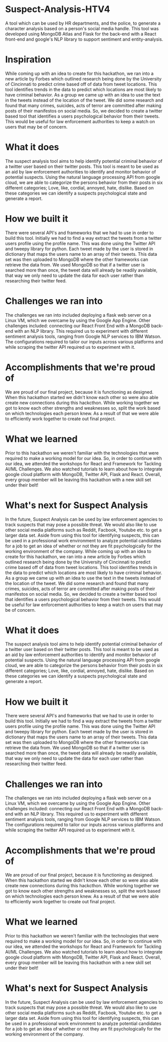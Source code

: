 # Suspect-Analysis-HTV4
A tool which can be used by HR departments, and the police, to generate a character analysis based on a person's social media handle. This tool was developed using MongoDB Atlas and Flask for the back-end with a React front-end and google's NLP library to support sentiment and entity-analysis.

# Inspiration
While coming up with an idea to create for this hackathon, we ran into a new article by Forbes which outlined research being done by the University of Cincinnati to predict crime based off of data from tweet locations. This tool identifies trends in the data to predict which locations are most likely to have criminal behavior. As a group we came up with an idea to use the text in the tweets instead of the location of the tweet. We did some research and found that many crimes, suicides, acts of terror are committed after making posts of their manifestos on social media. So, we decided to create a twitter based tool that identifies a users psychological behavior from their tweets. This would be useful for law enforcement authorities to keep a watch on users that may be of concern.

# What it does
The suspect analysis tool aims to help identify potential criminal behavior of a twitter user based on their twitter posts. This tool is meant to be used as an aid by law enforcement authorities to identify and monitor behavior of potential suspects. Using the natural language processing API from google cloud, we are able to categorize the persons behavior from their posts in six different categories; Love, like, cordial, annoyed, hate, dislike. Based on these categories we can identify a suspects psychological state and generate a report.

# How we built it
There were several API's and frameworks that we had to use in order to build this tool. Initially we had to find a way extract the tweets from a twitter users profile using the profile name. This was done using the Twitter API and tweepy library for python. Each tweet made by the user is stored in dictionary that maps the users name to an array of their tweets. This data set was then uploaded to MongoDB where the other frameworks can retrieve the data from. We used MongoDB so that if a twitter user is searched more than once, the tweet data will already be readily available, that way we only need to update the data for each user rather than researching their twitter feed.

# Challenges we ran into
The challenges we ran into included deploying a flask web server on a Linux VM, which we overcame by using the Google App Engine. Other challenges included: connecting our React Front End with a MongoDB back-end with an NLP library. This required us to experiment with different sentiment analysis tools, ranging from Google NLP services to IBM Watson. The configurations required to tailor our inputs across various platforms and while scraping the twitter API required us to experiment with it.

# Accomplishments that we're proud of
We are proud of our final project, because it is functioning as designed. When this hackathon started we didn't know each other so were also able create new connections during this hackcthon. While working together we got to know each other strengths and weaknesses so, split the work based on which technologies each person knew. As a result of that we were able to efficiently work together to create out final project.

# What we learned
Prior to this hackathon we weren't familiar with the technologies that were required to make a working model for our idea. So, in order to continue with our idea, we attended the workshops for React and Framework for Tackling AI/ML Challenges. We also watched tutorials to learn about how to integrate google cloud platform with MongoDB, Twitter API, Flask and React. Overall, every group member will be leaving this hackathon with a new skill set under their belt!

# What's next for Suspect Analysis
In the future, Suspect Analysis can be used by law enforcement agencies to track suspects that may pose a possible threat. We would also like to use other social media platforms such as Reddit, Facbook, Youtube etc. to get a larger data set. Aside from using this tool for identifying suspects, this can be used in a professional work environment to analyze potential candidates for a job to get an idea of whether or not they are fit psychologically for the working environment of the company.
While coming up with an idea to create for this hackathon, we ran into a new article by Forbes which outlined research being done by the University of Cincinnati to predict crime based off of data from tweet locations. This tool identifies trends in the data to predict which locations are most likely to have criminal behavior. As a group we came up with an idea to use the text in the tweets instead of the location of the tweet. We did some research and found that many crimes, suicides, acts of terror are committed after making posts of their manifestos on social media. So, we decided to create a twitter based tool that identifies a users psychological behavior from their tweets. This would be useful for law enforcement authorities to keep a watch on users that may be of concern.

# What it does
The suspect analysis tool aims to help identify potential criminal behavior of a twitter user based on their twitter posts. This tool is meant to be used as an aid by law enforcement authorities to identify and monitor behavior of potential suspects. Using the natural language processing API from google cloud, we are able to categorize the persons behavior from their posts in six different categories; Love, like, cordial, annoyed, hate, dislike. Based on these categories we can identify a suspects psychological state and generate a report.

# How we built it
There were several API's and frameworks that we had to use in order to build this tool. Initially we had to find a way extract the tweets from a twitter users profile using the profile name. This was done using the Twitter API and tweepy library for python. Each tweet made by the user is stored in dictionary that maps the users name to an array of their tweets. This data set was then uploaded to MongoDB where the other frameworks can retrieve the data from. We used MongoDB so that if a twitter user is searched more than once, the tweet data will already be readily available, that way we only need to update the data for each user rather than researching their twitter feed.

# Challenges we ran into
The challenges we ran into included deploying a flask web server on a Linux VM, which we overcame by using the Google App Engine. Other challenges included: connecting our React Front End with a MongoDB back-end with an NLP library. This required us to experiment with different sentiment analysis tools, ranging from Google NLP services to IBM Watson. The configurations required to tailor our inputs across various platforms and while scraping the twitter API required us to experiment with it.

# Accomplishments that we're proud of
We are proud of our final project, because it is functioning as designed. When this hackathon started we didn't know each other so were also able create new connections during this hackcthon. While working together we got to know each other strengths and weaknesses so, split the work based on which technologies each person knew. As a result of that we were able to efficiently work together to create out final project.

# What we learned
Prior to this hackathon we weren't familiar with the technologies that were required to make a working model for our idea. So, in order to continue with our idea, we attended the workshops for React and Framework for Tackling AI/ML Challenges. We also watched tutorials to learn about how to integrate google cloud platform with MongoDB, Twitter API, Flask and React. Overall, every group member will be leaving this hackathon with a new skill set under their belt!

# What's next for Suspect Analysis
In the future, Suspect Analysis can be used by law enforcement agencies to track suspects that may pose a possible threat. We would also like to use other social media platforms such as Reddit, Facbook, Youtube etc. to get a larger data set. Aside from using this tool for identifying suspects, this can be used in a professional work environment to analyze potential candidates for a job to get an idea of whether or not they are fit psychologically for the working environment of the company.
